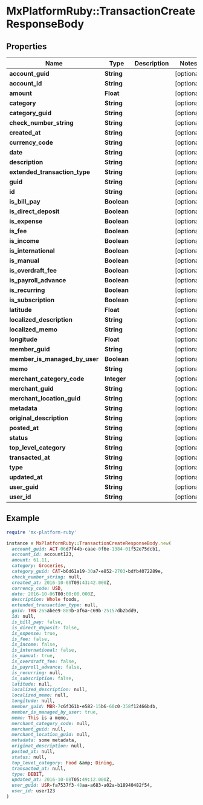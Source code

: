 # MxPlatformRuby::TransactionCreateResponseBody

## Properties

| Name | Type | Description | Notes |
| ---- | ---- | ----------- | ----- |
| **account_guid** | **String** |  | [optional] |
| **account_id** | **String** |  | [optional] |
| **amount** | **Float** |  | [optional] |
| **category** | **String** |  | [optional] |
| **category_guid** | **String** |  | [optional] |
| **check_number_string** | **String** |  | [optional] |
| **created_at** | **String** |  | [optional] |
| **currency_code** | **String** |  | [optional] |
| **date** | **String** |  | [optional] |
| **description** | **String** |  | [optional] |
| **extended_transaction_type** | **String** |  | [optional] |
| **guid** | **String** |  | [optional] |
| **id** | **String** |  | [optional] |
| **is_bill_pay** | **Boolean** |  | [optional] |
| **is_direct_deposit** | **Boolean** |  | [optional] |
| **is_expense** | **Boolean** |  | [optional] |
| **is_fee** | **Boolean** |  | [optional] |
| **is_income** | **Boolean** |  | [optional] |
| **is_international** | **Boolean** |  | [optional] |
| **is_manual** | **Boolean** |  | [optional] |
| **is_overdraft_fee** | **Boolean** |  | [optional] |
| **is_payroll_advance** | **Boolean** |  | [optional] |
| **is_recurring** | **Boolean** |  | [optional] |
| **is_subscription** | **Boolean** |  | [optional] |
| **latitude** | **Float** |  | [optional] |
| **localized_description** | **String** |  | [optional] |
| **localized_memo** | **String** |  | [optional] |
| **longitude** | **Float** |  | [optional] |
| **member_guid** | **String** |  | [optional] |
| **member_is_managed_by_user** | **Boolean** |  | [optional] |
| **memo** | **String** |  | [optional] |
| **merchant_category_code** | **Integer** |  | [optional] |
| **merchant_guid** | **String** |  | [optional] |
| **merchant_location_guid** | **String** |  | [optional] |
| **metadata** | **String** |  | [optional] |
| **original_description** | **String** |  | [optional] |
| **posted_at** | **String** |  | [optional] |
| **status** | **String** |  | [optional] |
| **top_level_category** | **String** |  | [optional] |
| **transacted_at** | **String** |  | [optional] |
| **type** | **String** |  | [optional] |
| **updated_at** | **String** |  | [optional] |
| **user_guid** | **String** |  | [optional] |
| **user_id** | **String** |  | [optional] |

## Example

```ruby
require 'mx-platform-ruby'

instance = MxPlatformRuby::TransactionCreateResponseBody.new(
  account_guid: ACT-06d7f44b-caae-0f6e-1384-01f52e75dcb1,
  account_id: account123,
  amount: 61.11,
  category: Groceries,
  category_guid: CAT-b6d61a19-30a7-e852-2703-bdfb4072289e,
  check_number_string: null,
  created_at: 2016-10-08T09:43:42.000Z,
  currency_code: USD,
  date: 2016-10-06T00:00:00.000Z,
  description: Whole foods,
  extended_transaction_type: null,
  guid: TRN-265abee9-889b-af6a-c69b-25157db2bdd9,
  id: null,
  is_bill_pay: false,
  is_direct_deposit: false,
  is_expense: true,
  is_fee: false,
  is_income: false,
  is_international: false,
  is_manual: true,
  is_overdraft_fee: false,
  is_payroll_advance: false,
  is_recurring: null,
  is_subscription: false,
  latitude: null,
  localized_description: null,
  localized_memo: null,
  longitude: null,
  member_guid: MBR-7c6f361b-e582-15b6-60c0-358f12466b4b,
  member_is_managed_by_user: true,
  memo: This is a memo,
  merchant_category_code: null,
  merchant_guid: null,
  merchant_location_guid: null,
  metadata: some metadata,
  original_description: null,
  posted_at: null,
  status: null,
  top_level_category: Food &amp; Dining,
  transacted_at: null,
  type: DEBIT,
  updated_at: 2016-10-08T05:49:12.000Z,
  user_guid: USR-fa7537f3-48aa-a683-a02a-b18940482f54,
  user_id: user123
)
```

